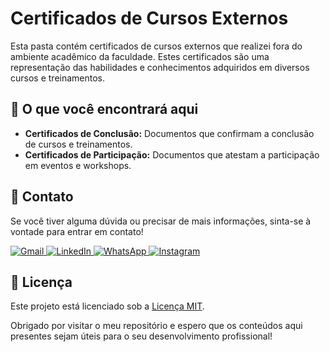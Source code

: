 # Certificados de Cursos Externos

Esta pasta contém certificados de cursos externos que realizei fora do ambiente acadêmico da faculdade. Estes certificados são uma representação das habilidades e conhecimentos adquiridos em diversos cursos e treinamentos.

## 📜 O que você encontrará aqui

- **Certificados de Conclusão:** Documentos que confirmam a conclusão de cursos e treinamentos.
- **Certificados de Participação:** Documentos que atestam a participação em eventos e workshops.

## 💬 Contato

Se você tiver alguma dúvida ou precisar de mais informações, sinta-se à vontade para entrar em contato!

<p align="left">
  <a href="mailto:pablocaballero07@gmail.com" title="Gmail">
    <img src="https://img.shields.io/badge/-Gmail-FF0000?style=flat-square&labelColor=FF0000&logo=gmail&logoColor=white" alt="Gmail"/>
  </a>
  <a href="https://www.linkedin.com/in/pabl0maciel" title="LinkedIn">
    <img src="https://img.shields.io/badge/-Linkedin-0e76a8?style=flat-square&logo=Linkedin&logoColor=white" alt="LinkedIn"/>
  </a>
  <a href="https://wa.me/11963934212" title="WhatsApp">
    <img src="https://img.shields.io/badge/-WhatsApp-25d366?style=flat-square&labelColor=25d366&logo=whatsapp&logoColor=white" alt="WhatsApp"/>
  </a>
  <a href="https://www.instagram.com/pabl0maciel" title="Instagram">
    <img src="https://img.shields.io/badge/-Instagram-DF0174?style=flat-square&labelColor=DF0174&logo=instagram&logoColor=white" alt="Instagram"/>
  </a>
</p>

## 📜 Licença

Este projeto está licenciado sob a [Licença MIT](LICENSE).

Obrigado por visitar o meu repositório e espero que os conteúdos aqui presentes sejam úteis para o seu desenvolvimento profissional!
